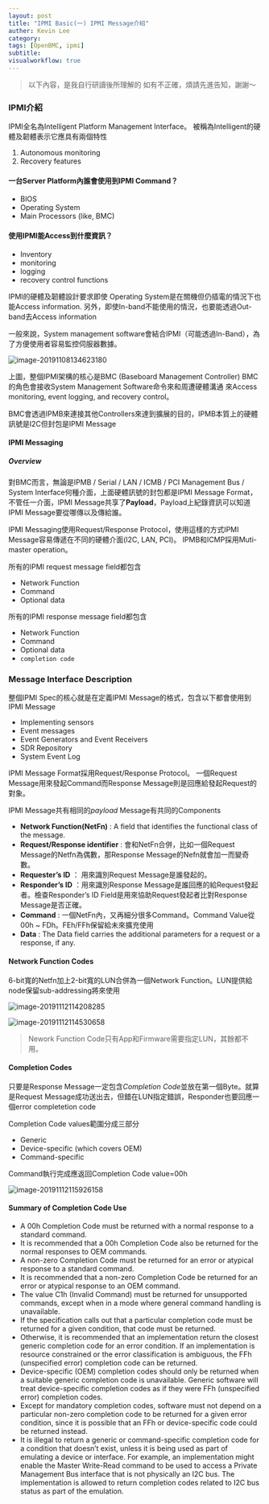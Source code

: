 ```yaml
---
layout: post
title: "IPMI Basic(一) IPMI Message介紹"
auther: Kevin Lee
category: 
tags: [OpenBMC, ipmi]
subtitle:
visualworkflow: true
---
```


> 以下內容，是我自行研讀後所理解的
> 如有不正確，煩請先進告知，謝謝～

### IPMI介紹

IPMI全名為Intelligent Platform Management Interface。
被稱為Intelligent的硬體及韌體表示它應具有兩個特性

1. Autonomous monitoring
2. Recovery features

#### 一台Server Platform內誰會使用到IPMI Command？

- BIOS
- Operating System
- Main Processors (like, BMC)

#### 使用IPMI能Access到什麼資訊？

- Inventory
- monitoring
- logging
- recovery control functions


IPMI的硬體及韌體設計要求即使 Operating System是在關機但仍插電的情況下也能Access information.
另外，即使In-band不能使用的情況，也要能透過Out-band去Access information

一般來說，System management software會結合IPMI（可能透過In-Band），為了方便使用者容易監控伺服器數據。

![image-20191108134623180]({{site.baseurl}}/img/image-20191108134623180.png)

上圖，整個IPMI架構的核心是BMC (Baseboard Management Controller)
BMC的角色會接收System Management Software命令來和周遭硬體溝通
來Access monitoring, event logging, and recovery control。

BMC會透過IPMB來連接其他Controllers來達到擴展的目的，IPMB本質上的硬體訊號是I2C但封包是IPMI Message

#### IPMI Messaging

##### Overview

對BMC而言，無論是IPMB / Serial / LAN / ICMB / PCI Management Bus / System Interface何種介面，上面硬體訊號的封包都是IPMI Message Format，不管任一介面，IPMI Message共享了**Payload**，Payload上紀錄資訊可以知道IPMI Message要從哪傳以及傳給誰。

IPMI Messaging使用Request/Response Protocol，使用這樣的方式IPMI Message容易傳遞在不同的硬體介面(I2C, LAN, PCI)。
IPMB和ICMP採用Muti-master operation。

所有的IPMI request message field都包含

- Network Function
- Command
- Optional data

所有的IPMI response message field都包含

- Network Function
- Command
- Optional data
- `completion code`

### Message Interface Description

整個IPMI Spec的核心就是在定義IPMI Message的格式，包含以下都會使用到IPMI Message

- Implementing sensors
- Event messages
- Event Generators and Event Receivers
- SDR Repository
- System Event Log

IPMI Message Format採用Request/Response Protocol。
一個Request Message用來發起Command而Response Message則是回應給發起Request的對象。

IPMI Message共有相同的*payload*
Message有共同的Components

- **Network Function(NetFn)** : A field that identifies the functional class of the message.
- **Request/Response identifier** : 會和NetFn合併，比如一個Request Message的Netfn為偶數，那Response Message的Nefn就會加一而變奇數。
- **Requester’s ID** ： 用來識別Request Message是誰發起的。
- **Responder’s ID** ：用來識別Response Message是誰回應的給Request發起者。檢查Responder’s ID Field是用來協助Request發起者比對Response Message是否正確。
- **Command** : 一個NetFn內，又再細分很多Command。Command Value從00h ~ FDh。FEh/FFh保留給未來擴充使用
- **Data** : The Data field carries the additional parameters for a request or a response,
  if any.

#### Network Function Codes

6-bit寬的Netfn加上2-bit寬的LUN合併為一個Network Function。LUN提供給node保留sub-addressing將來使用

![image-20191112114208285]({{site.baseurl}}/img/image-20191112114208285.png)

![image-20191112114530658]({{site.baseurl}}/img/image-20191112114530658.png)

> Nework Function Code只有App和Firmware需要指定LUN，其餘都不用。

#### Completion Codes

只要是Response Message一定包含*Completion Code*並放在第一個Byte。就算是Request Message成功送出去，但錯在LUN指定錯誤，Responder也要回應一個error completetion code

Completion Code values範圍分成三部分

- Generic 
- Device-specific (which covers OEM) 
- Command-specific 

Command執行完成應返回Completion Code value=00h

![image-20191112115926158]({{site.baseurl}}/img/image-20191112115926158.png)



#### Summary of Completion Code Use

- A 00h Completion Code must be returned with a normal response to a standard command. 
- It is recommended that a 00h Completion Code also be returned for the normal responses to OEM commands. 
- A non-zero Completion Code must be returned for an error or atypical response to a standard command. 
- It is recommended that a non-zero Completion Code be returned for an error or atypical response to an OEM command. 
- The value C1h (Invalid Command) must be returned for unsupported commands, except when in a mode where general command handling is unavailable. 
- If the specification calls out that a particular completion code must be returned for a given condition, that code must be returned. 
- Otherwise, it is recommended that an implementation return the closest generic completion code for an error condition. If an implementation is resource constrained or the error classification is ambiguous, the FFh (unspecified error) completion code can be returned. 
- Device-specific (OEM) completion codes should only be returned when a suitable generic completion code is unavailable. Generic software will treat device-specific completion codes as if they were FFh (unspecified error) completion codes. 
- Except for mandatory completion codes, software must not depend on a particular non-zero completion code to be returned for a given error condition, since it is possible that an FFh or device-specific code could be returned instead. 
- It is illegal to return a generic or command-specific completion code for a condition that doesn’t exist, unless it is being used as part of emulating a device or interface. For example, an implementation might enable the Master Write-Read command to be used to access a Private Management Bus interface that is not physically an I2C bus. The implementation is allowed to return completion codes related to I2C bus status as part of the emulation. 



